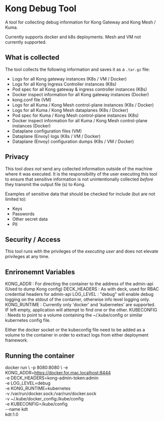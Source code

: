 # Kong Debug Tool

A tool for collecting debug information for Kong Gateway and Kong Mesh / Kuma.

Currently supports docker and k8s deployments. Mesh and VM not currently supported.

## What is collected

The tool collects the following information and saves it as a `.tar.gz` file:

- Logs for all Kong gateway instances (K8s / VM / Docker)
- Logs for all Kong Ingress Controller instances (K8s)
- Pod spec for all Kong gateway & ingress controller instances (K8s)
- Docker inspect information for all Kong gateway instances (Docker)
- kong.conf file (VM)
- Logs for all Kuma / Kong Mesh control-plane instances (K8s / Docker)
- Logs for all Kuma / Kong Mesh dataplanes (K8s / Docker)
- Pod spec for Kuma / Kong Mesh control-plane instances (K8s)
- Docker inspect information for all Kuma / Kong Mesh control-plane instances (Docker)
- Dataplane configuration files (VM)
- Dataplane (Envoy) logs (K8s / VM / Docker)
- Dataplane (Envoy) configuration dumps (K8s / VM / Docker)

## Privacy 

This tool _does not_ send any collected information outside of the machine where it was executed. It is the responsibility of the user executing this tool to ensure that sensitive information is not unintentionally collected _before_ they transmit the output file (s) to Kong. 

Examples of sensitive data that should be checked for include (but are not limited to):

- Keys
- Passwords
- Other secret data
- PII

## Security / Access

This tool runs with the privileges of the _executing user_ and does not elevate privileges at any time.

## Enrironemnt Variables
KONG_ADDR : For directing the container to the address of the admin-api (Used to dump Kong config)
DECK_HEADERS : As with deck, used for RBAC credential headers for admin-api
LOG_LEVEL : "debug" will enable debug logging on the stdout of the container, otherwise info level logging only.
KONG_RUNTIME : Currently only 'docker' and 'kubernetes' are supported. IF left empty, application will attempt to find one or the other.
KUBECONFIG : Needs to point to a volume containing the ~/.kube/config or similar kubernetes config file.

Either the docker socket or the kubeconfig file need to be added as a volume to the container in order to extract logs from either deployment framework.

## Running the container

docker run \ 
-p 8080:8080 \ 
-e KONG_ADDR=https://docker.for.mac.localhost:8444 \
-e DECK_HEADERS=kong-admin-token:admin \
-e LOG_LEVEL=debug \
-e KONG_RUNTIME=kubernetes \
-v /var/run/docker.sock:/var/run/docker.sock \
-v ~/.kube/docker_config:/kube/config \
-e KUBECONFIG=/kube/config \
--name kdt \
kdt:1.0